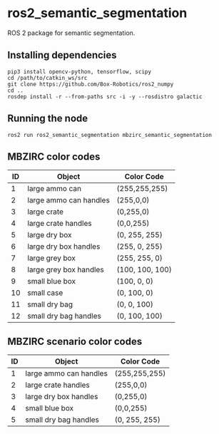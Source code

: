 # ros2_semantic_segmentation
ROS 2 package for semantic segmentation.

## Installing dependencies
```
pip3 install opencv-python, tensorflow, scipy
cd /path/to/catkin_ws/src
git clone https://github.com/Box-Robotics/ros2_numpy 
cd ..
rosdep install -r --from-paths src -i -y --rosdistro galactic 
```

## Running the node
```
ros2 run ros2_semantic_segmentation mbzirc_semantic_segmentation 
```

## MBZIRC color codes

| ID    | Object                      | Color Code      |
| ------| ----------------------------| --------------- |
|1      | large ammo can              | (255,255,255)   |
|2      | large ammo can handles      | (255,0,0)       |
|3      | large crate                 | (0,255,0)       |
|4      | large crate handles         | (0,0,255)       |
|5      | large dry box               | (0, 255, 255)   |
|6      | large dry box handles       | (255, 0, 255)   |
|7      | large grey box              | (255, 255, 0)   |
|8      | large grey box handles      | (100, 100, 100) |
|9      | small blue box              | (100, 0, 0)     |
|10     | small case                  | (0, 100, 0)     |
|11     | small dry bag               | (0, 0, 100)     |
|12     | small dry bag handles       | (0, 100, 100)   |


## MBZIRC scenario color codes

| ID    | Object                      | Color Code      |
| ------| ----------------------------| --------------- |
|1      | large ammo can handles      | (255,255,255)   |
|2      | large crate handles         | (255,0,0)       |
|3      | large dry box handles       | (0,255,0)       |
|4      | small blue box              | (0,0,255)       |
|5      | small dry bag handles       | (0, 255, 255)   |
